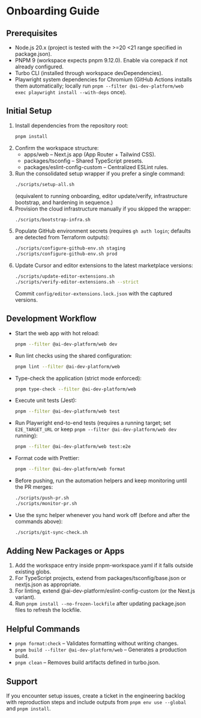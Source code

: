 # Onboarding Guide

## Prerequisites

- Node.js 20.x (project is tested with the >=20 <21 range specified in package.json).
- PNPM 9 (workspace expects pnpm 9.12.0). Enable via corepack if not already configured.
- Turbo CLI (installed through workspace devDependencies).
- Playwright system dependencies for Chromium (GitHub Actions installs them automatically; locally run `pnpm --filter @ai-dev-platform/web exec playwright install --with-deps` once).

## Initial Setup

1. Install dependencies from the repository root:
   ```bash
   pnpm install
   ```
2. Confirm the workspace structure:
   - apps/web – Next.js app (App Router + Tailwind CSS).
   - packages/tsconfig – Shared TypeScript presets.
   - packages/eslint-config-custom – Centralized ESLint rules.
3. Run the consolidated setup wrapper if you prefer a single command:
   ```bash
   ./scripts/setup-all.sh
   ```
   (equivalent to running onboarding, editor update/verify, infrastructure bootstrap, and hardening in sequence.)
4. Provision the cloud infrastructure manually if you skipped the wrapper:
   ```bash
   ./scripts/bootstrap-infra.sh
   ```
5. Populate GitHub environment secrets (requires `gh auth login`; defaults are detected from Terraform outputs):
   ```bash
   ./scripts/configure-github-env.sh staging
   ./scripts/configure-github-env.sh prod
   ```
6. Update Cursor and editor extensions to the latest marketplace versions:
   ```bash
   ./scripts/update-editor-extensions.sh
   ./scripts/verify-editor-extensions.sh --strict
   ```
   Commit `config/editor-extensions.lock.json` with the captured versions.

## Development Workflow

- Start the web app with hot reload:
  ```bash
  pnpm --filter @ai-dev-platform/web dev
  ```
- Run lint checks using the shared configuration:
  ```bash
  pnpm lint --filter @ai-dev-platform/web
  ```
- Type-check the application (strict mode enforced):
  ```bash
  pnpm type-check --filter @ai-dev-platform/web
  ```
- Execute unit tests (Jest):
  ```bash
  pnpm --filter @ai-dev-platform/web test
  ```
- Run Playwright end-to-end tests (requires a running target; set `E2E_TARGET_URL` or keep `pnpm --filter @ai-dev-platform/web dev` running):
  ```bash
  pnpm --filter @ai-dev-platform/web test:e2e
  ```
- Format code with Prettier:
  ```bash
  pnpm --filter @ai-dev-platform/web format
  ```
- Before pushing, run the automation helpers and keep monitoring until the PR merges:
  ```bash
  ./scripts/push-pr.sh
  ./scripts/monitor-pr.sh
  ```
- Use the sync helper whenever you hand work off (before and after the commands above):
  ```bash
  ./scripts/git-sync-check.sh
  ```

## Adding New Packages or Apps

1. Add the workspace entry inside pnpm-workspace.yaml if it falls outside existing globs.
2. For TypeScript projects, extend from packages/tsconfig/base.json or nextjs.json as appropriate.
3. For linting, extend @ai-dev-platform/eslint-config-custom (or the Next.js variant).
4. Run `pnpm install --no-frozen-lockfile` after updating package.json files to refresh the lockfile.

## Helpful Commands

- `pnpm format:check` – Validates formatting without writing changes.
- `pnpm build --filter @ai-dev-platform/web` – Generates a production build.
- `pnpm clean` – Removes build artifacts defined in turbo.json.

## Support

If you encounter setup issues, create a ticket in the engineering backlog with reproduction steps and include outputs from `pnpm env use --global` and `pnpm install`.
